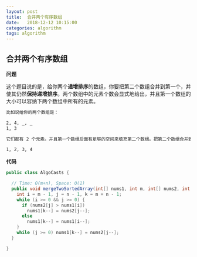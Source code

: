 ```yaml
---
layout: post
title:  合并两个有序数组
date:   2018-12-12 10:15:00
categories: algorithm
tags: algorithm
---
```


## 合并两个有序数组

**问题**

这个题目说的是，给你两个**递增排序**的数组，你要把第二个数组合并到第一个，并使其仍然**保持递增排序**。两个数组中的元素个数会显式地给出，并且第一个数组的大小可以容纳下两个数组中所有的元素。

```markdown
比如说给你的两个数组是：

2, 4, _, _
1, 3

它们都有 2 个元素。并且第一个数组后面有足够的空间来填充第二个数组。把第二个数组合并到第一个数组后，得到的是：

1, 2, 3, 4
```

**代码**

```java
public class AlgoCasts {

  // Time: O(m+n), Space: O(1)
  public void mergeTwoSortedArray(int[] nums1, int m, int[] nums2, int n) {
    int i = m - 1, j = n - 1, k = m + n - 1;
    while (i >= 0 && j >= 0) {
      if (nums2[j] > nums1[i])
        nums1[k--] = nums2[j--];
      else
        nums1[k--] = nums1[i--];
    }
    while (j >= 0) nums1[k--] = nums2[j--];
  }

}
```

